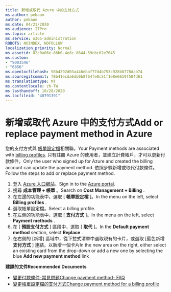 ```yaml
---
title: 新增或取代 Azure 中的支付方式
ms.author: pebaum
author: pebaum
ms.date: 04/21/2020
ms.audience: ITPro
ms.topic: article
ms.service: o365-administration
ROBOTS: NOINDEX, NOFOLLOW
localization_priority: Normal
ms.assetid: 82c0a06e-86b0-4e8c-8644-59cbc02e7645
ms.custom:
- "9003546"
- "6856"
ms.openlocfilehash: 58b4292d03a446ebaf77d4b753c928b8778dab74
ms.sourcegitcommit: f8b41ecda6db0b8f64fe0c51f1e8e6619f504d61
ms.translationtype: MT
ms.contentlocale: zh-TW
ms.lasthandoff: 10/28/2020
ms.locfileid: "48791391"
---
```

# <a name="add-or-replace-payment-method-in-azure"></a><span data-ttu-id="deb3e-102">新增或取代 Azure 中的支付方式</span><span class="sxs-lookup"><span data-stu-id="deb3e-102">Add or replace payment method in Azure</span></span>

<span data-ttu-id="deb3e-103">您的支付方式與 [帳單設定檔](https://docs.microsoft.com/azure/billing/billing-how-to-change-credit-card?WT.mc_id=Portal-Microsoft_Azure_Support#change-payment-method-for-a-billing-profile)相關聯。</span><span class="sxs-lookup"><span data-stu-id="deb3e-103">Your Payment methods are associated with [billing profiles](https://docs.microsoft.com/azure/billing/billing-how-to-change-credit-card?WT.mc_id=Portal-Microsoft_Azure_Support#change-payment-method-for-a-billing-profile).</span></span> <span data-ttu-id="deb3e-104">只有註冊 Azure 的使用者，並建立計費帳戶，才可以更新付款條件。</span><span class="sxs-lookup"><span data-stu-id="deb3e-104">Only the user who signed up for Azure and created the billing account can update the payment method.</span></span> <span data-ttu-id="deb3e-105">依照步驟新增或取代付款條件。</span><span class="sxs-lookup"><span data-stu-id="deb3e-105">Follow the steps to add or replace payment method.</span></span>

1. <span data-ttu-id="deb3e-106">登入 [Azure 入口網站](https://portal.azure.com/)。</span><span class="sxs-lookup"><span data-stu-id="deb3e-106">Sign in to the [Azure portal](https://portal.azure.com/).</span></span>
2. <span data-ttu-id="deb3e-107">搜尋 **成本管理 + 帳單** 。</span><span class="sxs-lookup"><span data-stu-id="deb3e-107">Search on **Cost Management + Billing** .</span></span>
3. <span data-ttu-id="deb3e-108">在左邊的功能表中，選取 [ **帳單設定檔** ]。</span><span class="sxs-lookup"><span data-stu-id="deb3e-108">In the menu on the left, select **Billing profiles** .</span></span>
4. <span data-ttu-id="deb3e-109">選取帳單設定檔。</span><span class="sxs-lookup"><span data-stu-id="deb3e-109">Select a billing profile.</span></span>
5. <span data-ttu-id="deb3e-110">在左側的功能表中，選取 [ **支付方式** ]。</span><span class="sxs-lookup"><span data-stu-id="deb3e-110">In the menu on the left, select **Payment methods** .</span></span>
6. <span data-ttu-id="deb3e-111">在 [ **預設支付方式** ] 區段中，選取 [ **取代** ]。</span><span class="sxs-lookup"><span data-stu-id="deb3e-111">In the **Default payment method** section, select **Replace** .</span></span>
7. <span data-ttu-id="deb3e-112">在右側的 [新增] 區域中，從下拉式清單中選取現有的卡片，或選取 [藍色新增 **支付方式** ] 連結，以新增一個卡片</span><span class="sxs-lookup"><span data-stu-id="deb3e-112">In the new area on the right, either select an existing card from the drop-down or add a new one by selecting the blue **Add new payment method** link</span></span>

<span data-ttu-id="deb3e-113">**建譯的文件**</span><span class="sxs-lookup"><span data-stu-id="deb3e-113">**Recommended Documents**</span></span>

- [<span data-ttu-id="deb3e-114">變更付款條件-常見問題</span><span class="sxs-lookup"><span data-stu-id="deb3e-114">Change payment method- FAQ</span></span>](https://docs.microsoft.com/azure/billing/billing-how-to-change-credit-card?WT.mc_id=Portal-Microsoft_Azure_Support#frequently-asked-questions)
- [<span data-ttu-id="deb3e-115">變更帳單設定檔的支付方式</span><span class="sxs-lookup"><span data-stu-id="deb3e-115">Change payment method for a billing profile</span></span>](https://docs.microsoft.com/azure/cost-management-billing/manage/change-credit-card?WT.mc_id=Portal-Microsoft_Azure_Support#manage-credit-cards-for-a-microsoft-customer-agreement)
